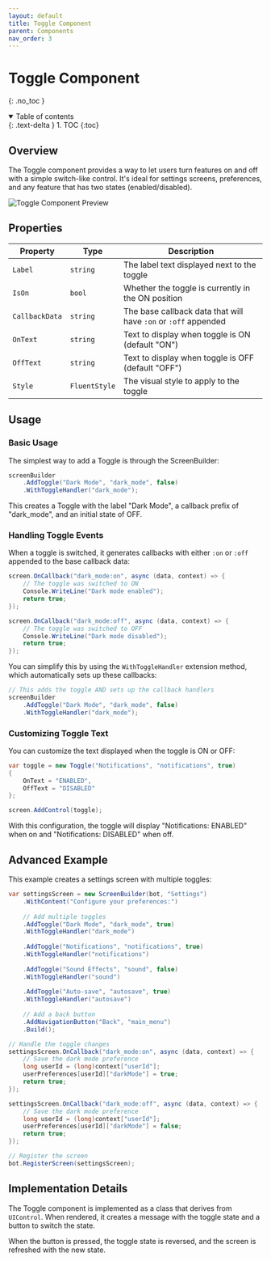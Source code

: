 ```yaml
---
layout: default
title: Toggle Component
parent: Components
nav_order: 3
---
```


# Toggle Component
{: .no_toc }

<details open markdown="block">
  <summary>
    Table of contents
  </summary>
  {: .text-delta }
1. TOC
{:toc}
</details>

## Overview

The Toggle component provides a way to let users turn features on and off with a simple switch-like control. It's ideal for settings screens, preferences, and any feature that has two states (enabled/disabled).

![Toggle Component Preview](/assets/images/components/toggle.png)

## Properties

| Property | Type | Description |
|----------|------|-------------|
| `Label` | `string` | The label text displayed next to the toggle |
| `IsOn` | `bool` | Whether the toggle is currently in the ON position |
| `CallbackData` | `string` | The base callback data that will have `:on` or `:off` appended |
| `OnText` | `string` | Text to display when toggle is ON (default "ON") |
| `OffText` | `string` | Text to display when toggle is OFF (default "OFF") |
| `Style` | `FluentStyle` | The visual style to apply to the toggle |

## Usage

### Basic Usage

The simplest way to add a Toggle is through the ScreenBuilder:

```csharp
screenBuilder
    .AddToggle("Dark Mode", "dark_mode", false)
    .WithToggleHandler("dark_mode");
```

This creates a Toggle with the label "Dark Mode", a callback prefix of "dark_mode", and an initial state of OFF.

### Handling Toggle Events

When a toggle is switched, it generates callbacks with either `:on` or `:off` appended to the base callback data:

```csharp
screen.OnCallback("dark_mode:on", async (data, context) => {
    // The toggle was switched to ON
    Console.WriteLine("Dark mode enabled");
    return true;
});

screen.OnCallback("dark_mode:off", async (data, context) => {
    // The toggle was switched to OFF
    Console.WriteLine("Dark mode disabled");
    return true;
});
```

You can simplify this by using the `WithToggleHandler` extension method, which automatically sets up these callbacks:

```csharp
// This adds the toggle AND sets up the callback handlers
screenBuilder
    .AddToggle("Dark Mode", "dark_mode", false)
    .WithToggleHandler("dark_mode");
```

### Customizing Toggle Text

You can customize the text displayed when the toggle is ON or OFF:

```csharp
var toggle = new Toggle("Notifications", "notifications", true)
{
    OnText = "ENABLED",
    OffText = "DISABLED"
};

screen.AddControl(toggle);
```

With this configuration, the toggle will display "Notifications: ENABLED" when on and "Notifications: DISABLED" when off.

## Advanced Example

This example creates a settings screen with multiple toggles:

```csharp
var settingsScreen = new ScreenBuilder(bot, "Settings")
    .WithContent("Configure your preferences:")
    
    // Add multiple toggles
    .AddToggle("Dark Mode", "dark_mode", true)
    .WithToggleHandler("dark_mode")
    
    .AddToggle("Notifications", "notifications", true)
    .WithToggleHandler("notifications")
    
    .AddToggle("Sound Effects", "sound", false)
    .WithToggleHandler("sound")
    
    .AddToggle("Auto-save", "autosave", true)
    .WithToggleHandler("autosave")
    
    // Add a back button
    .AddNavigationButton("Back", "main_menu")
    .Build();

// Handle the toggle changes
settingsScreen.OnCallback("dark_mode:on", async (data, context) => {
    // Save the dark mode preference
    long userId = (long)context["userId"];
    userPreferences[userId]["darkMode"] = true;
    return true;
});

settingsScreen.OnCallback("dark_mode:off", async (data, context) => {
    // Save the dark mode preference
    long userId = (long)context["userId"];
    userPreferences[userId]["darkMode"] = false;
    return true;
});

// Register the screen
bot.RegisterScreen(settingsScreen);
```

## Implementation Details

The Toggle component is implemented as a class that derives from `UIControl`. When rendered, it creates a message with the toggle state and a button to switch the state.

When the button is pressed, the toggle state is reversed, and the screen is refreshed with the new state. 